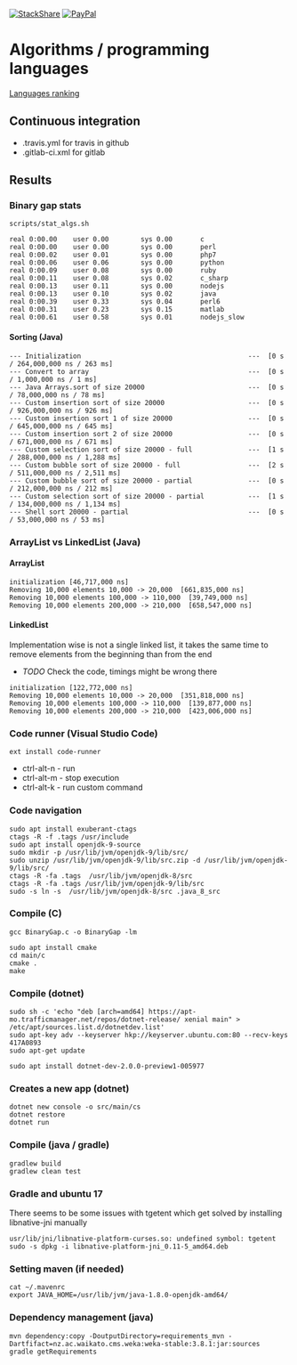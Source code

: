 [![StackShare](https://img.shields.io/badge/tech-stack-0690fa.svg?style=flat)](https://stackshare.io/graphai/graphai) [![PayPal](https://img.shields.io/badge/PayPal-Donate%20a%20beer-blue.svg)](https://paypal.me/martibayoalemany)

# Algorithms / programming languages

[Languages ranking](http://spectrum.ieee.org/static/interactive-the-top-programming-languages-2017)

## Continuous integration
* .travis.yml for travis in github
* .gitlab-ci.xml for gitlab

## Results

### Binary gap stats 
```
scripts/stat_algs.sh
```

```
real 0:00.00    user 0.00        sys 0.00       c
real 0:00.00    user 0.00        sys 0.00       perl
real 0:00.02    user 0.01        sys 0.00       php7
real 0:00.06    user 0.06        sys 0.00       python
real 0:00.09    user 0.08        sys 0.00       ruby
real 0:00.11    user 0.08        sys 0.02       c_sharp
real 0:00.13    user 0.11        sys 0.00       nodejs
real 0:00.13    user 0.10        sys 0.02       java
real 0:00.39    user 0.33        sys 0.04       perl6
real 0:00.31    user 0.23        sys 0.15       matlab
real 0:00.61    user 0.58        sys 0.01       nodejs_slow
```

#### Sorting (Java)
```
--- Initialization                                          ---	 [0 s / 264,000,000 ns / 263 ms]
--- Convert to array                                        ---	 [0 s / 1,000,000 ns / 1 ms]
--- Java Arrays.sort of size 20000                          ---	 [0 s / 78,000,000 ns / 78 ms]
--- Custom insertion sort of size 20000                     ---	 [0 s / 926,000,000 ns / 926 ms]
--- Custom insertion sort 1 of size 20000                   ---	 [0 s / 645,000,000 ns / 645 ms]
--- Custom insertion sort 2 of size 20000                   ---	 [0 s / 671,000,000 ns / 671 ms]
--- Custom selection sort of size 20000 - full              ---	 [1 s / 288,000,000 ns / 1,288 ms]
--- Custom bubble sort of size 20000 - full                 ---	 [2 s / 511,000,000 ns / 2,511 ms]
--- Custom bubble sort of size 20000 - partial              ---	 [0 s / 212,000,000 ns / 212 ms]
--- Custom selection sort of size 20000 - partial           ---	 [1 s / 134,000,000 ns / 1,134 ms]
--- Shell sort 20000 - partial                              ---	 [0 s / 53,000,000 ns / 53 ms]
```

### ArrayList vs LinkedList (Java)
####  ArrayList
```
initialization [46,717,000 ns]
Removing 10,000 elements 10,000 -> 20,000  [661,835,000 ns]
Removing 10,000 elements 100,000 -> 110,000  [39,749,000 ns]
Removing 10,000 elements 200,000 -> 210,000  [658,547,000 ns]
```

#### LinkedList
Implementation wise is not a single linked list, it takes the same time to remove
elements from the beginning than from the end
* *TODO*  Check the code, timings might be wrong there
```
initialization [122,772,000 ns]
Removing 10,000 elements 10,000 -> 20,000  [351,818,000 ns]
Removing 10,000 elements 100,000 -> 110,000  [139,877,000 ns]
Removing 10,000 elements 200,000 -> 210,000  [423,006,000 ns]
```

### Code runner (Visual Studio Code)
```
ext install code-runner
```
* ctrl-alt-n - run 
* ctrl-alt-m - stop execution 
* ctrl-alt-k - run custom command 


### Code navigation
```
sudo apt install exuberant-ctags
ctags -R -f .tags /usr/include
sudo apt install openjdk-9-source
sudo mkdir -p /usr/lib/jvm/openjdk-9/lib/src/
sudo unzip /usr/lib/jvm/openjdk-9/lib/src.zip -d /usr/lib/jvm/openjdk-9/lib/src/
ctags -R -fa .tags  /usr/lib/jvm/openjdk-8/src
ctags -R -fa .tags /usr/lib/jvm/openjdk-9/lib/src
sudo -s ln -s  /usr/lib/jvm/openjdk-8/src .java_8_src
```

### Compile  (C)
```
gcc BinaryGap.c -o BinaryGap -lm
```

```
sudo apt install cmake
cd main/c
cmake .
make
```

### Compile (dotnet)
```
sudo sh -c 'echo "deb [arch=amd64] https://apt-mo.trafficmanager.net/repos/dotnet-release/ xenial main" > /etc/apt/sources.list.d/dotnetdev.list'
sudo apt-key adv --keyserver hkp://keyserver.ubuntu.com:80 --recv-keys 417A0893
sudo apt-get update
```
```
sudo apt install dotnet-dev-2.0.0-preview1-005977
```

### Creates a new app (dotnet)
```
dotnet new console -o src/main/cs
dotnet restore
dotnet run
```

### Compile (java / gradle)
```
gradlew build
gradlew clean test
```

### Gradle and ubuntu 17
There seems to be some issues with tgetent which get solved by installing libnative-jni manually
```
usr/lib/jni/libnative-platform-curses.so: undefined symbol: tgetent
sudo -s dpkg -i libnative-platform-jni_0.11-5_amd64.deb
```

### Setting maven (if needed)
```
cat ~/.mavenrc
export JAVA_HOME=/usr/lib/jvm/java-1.8.0-openjdk-amd64/
```

### Dependency management (java)
```
mvn dependency:copy -DoutputDirectory=requirements_mvn -Dartfifact=nz.ac.waikato.cms.weka:weka-stable:3.8.1:jar:sources
gradle getRequirements
```
